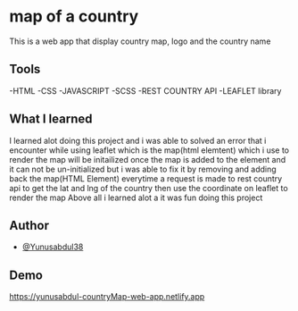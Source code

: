 # map of a country

This is a web app that display country map, logo and the country name

## Tools 
-HTML
-CSS
-JAVASCRIPT
-SCSS
-REST COUNTRY API
-LEAFLET library
## What I learned 
I learned alot doing this project and i was able to solved an error that i encounter while using leaflet
which is the map(html elemtent) which i use to render the map will be initailized once the map is added to the element and it can not be un-initialized  but i was able to fix it by removing and adding back the map(HTML Element) everytime a request is made to rest country api to get the lat and lng of the country then use the coordinate on leaflet to render the map 
Above all i learned alot a it was fun doing this project

## Author

- [@Yunusabdul38](https://twitter.com/yunusabdul38)

## Demo
https://yunusabdul-countryMap-web-app.netlify.app